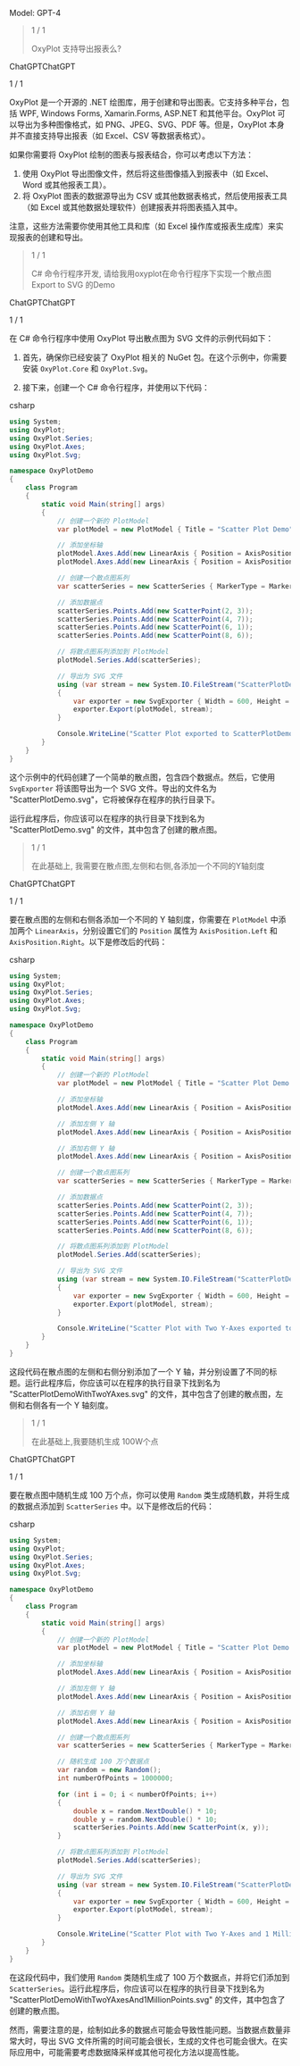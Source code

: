 Model: GPT-4

> 1 / 1
> 
> OxyPlot 支持导出报表么?

ChatGPTChatGPT

1 / 1

OxyPlot 是一个开源的 .NET 绘图库，用于创建和导出图表。它支持多种平台，包括 WPF, Windows Forms, Xamarin.Forms, ASP.NET 和其他平台。OxyPlot 可以导出为多种图像格式，如 PNG、JPEG、SVG、PDF 等。但是，OxyPlot 本身并不直接支持导出报表（如 Excel、CSV 等数据表格式）。

如果你需要将 OxyPlot 绘制的图表与报表结合，你可以考虑以下方法：

1.  使用 OxyPlot 导出图像文件，然后将这些图像插入到报表中（如 Excel、Word 或其他报表工具）。
2.  将 OxyPlot 图表的数据源导出为 CSV 或其他数据表格式，然后使用报表工具（如 Excel 或其他数据处理软件）创建报表并将图表插入其中。

注意，这些方法需要你使用其他工具和库（如 Excel 操作库或报表生成库）来实现报表的创建和导出。

> 1 / 1
> 
> C# 命令行程序开发, 请给我用oxyplot在命令行程序下实现一个散点图 Export to SVG 的Demo

ChatGPTChatGPT

1 / 1

在 C# 命令行程序中使用 OxyPlot 导出散点图为 SVG 文件的示例代码如下：

1.  首先，确保你已经安装了 OxyPlot 相关的 NuGet 包。在这个示例中，你需要安装 `OxyPlot.Core` 和 `OxyPlot.Svg`。
    
2.  接下来，创建一个 C# 命令行程序，并使用以下代码：
    

csharp

```csharp
using System;
using OxyPlot;
using OxyPlot.Series;
using OxyPlot.Axes;
using OxyPlot.Svg;

namespace OxyPlotDemo
{
    class Program
    {
        static void Main(string[] args)
        {
            // 创建一个新的 PlotModel
            var plotModel = new PlotModel { Title = "Scatter Plot Demo" };

            // 添加坐标轴
            plotModel.Axes.Add(new LinearAxis { Position = AxisPosition.Bottom, Minimum = 0, Maximum = 10 });
            plotModel.Axes.Add(new LinearAxis { Position = AxisPosition.Left, Minimum = 0, Maximum = 10 });

            // 创建一个散点图系列
            var scatterSeries = new ScatterSeries { MarkerType = MarkerType.Circle };

            // 添加数据点
            scatterSeries.Points.Add(new ScatterPoint(2, 3));
            scatterSeries.Points.Add(new ScatterPoint(4, 7));
            scatterSeries.Points.Add(new ScatterPoint(6, 1));
            scatterSeries.Points.Add(new ScatterPoint(8, 6));

            // 将散点图系列添加到 PlotModel
            plotModel.Series.Add(scatterSeries);

            // 导出为 SVG 文件
            using (var stream = new System.IO.FileStream("ScatterPlotDemo.svg", System.IO.FileMode.Create))
            {
                var exporter = new SvgExporter { Width = 600, Height = 400 };
                exporter.Export(plotModel, stream);
            }

            Console.WriteLine("Scatter Plot exported to ScatterPlotDemo.svg");
        }
    }
}
```

这个示例中的代码创建了一个简单的散点图，包含四个数据点。然后，它使用 `SvgExporter` 将该图导出为一个 SVG 文件。导出的文件名为 "ScatterPlotDemo.svg"，它将被保存在程序的执行目录下。

运行此程序后，你应该可以在程序的执行目录下找到名为 "ScatterPlotDemo.svg" 的文件，其中包含了创建的散点图。

> 1 / 1
> 
> 在此基础上, 我需要在散点图,左侧和右侧,各添加一个不同的Y轴刻度

ChatGPTChatGPT

1 / 1

要在散点图的左侧和右侧各添加一个不同的 Y 轴刻度，你需要在 `PlotModel` 中添加两个 `LinearAxis`，分别设置它们的 `Position` 属性为 `AxisPosition.Left` 和 `AxisPosition.Right`。以下是修改后的代码：

csharp

```csharp
using System;
using OxyPlot;
using OxyPlot.Series;
using OxyPlot.Axes;
using OxyPlot.Svg;

namespace OxyPlotDemo
{
    class Program
    {
        static void Main(string[] args)
        {
            // 创建一个新的 PlotModel
            var plotModel = new PlotModel { Title = "Scatter Plot Demo with Two Y-Axes" };

            // 添加坐标轴
            plotModel.Axes.Add(new LinearAxis { Position = AxisPosition.Bottom, Minimum = 0, Maximum = 10 });

            // 添加左侧 Y 轴
            plotModel.Axes.Add(new LinearAxis { Position = AxisPosition.Left, Minimum = 0, Maximum = 10, Title = "Left Y-Axis" });

            // 添加右侧 Y 轴
            plotModel.Axes.Add(new LinearAxis { Position = AxisPosition.Right, Minimum = 0, Maximum = 20, Title = "Right Y-Axis" });

            // 创建一个散点图系列
            var scatterSeries = new ScatterSeries { MarkerType = MarkerType.Circle };

            // 添加数据点
            scatterSeries.Points.Add(new ScatterPoint(2, 3));
            scatterSeries.Points.Add(new ScatterPoint(4, 7));
            scatterSeries.Points.Add(new ScatterPoint(6, 1));
            scatterSeries.Points.Add(new ScatterPoint(8, 6));

            // 将散点图系列添加到 PlotModel
            plotModel.Series.Add(scatterSeries);

            // 导出为 SVG 文件
            using (var stream = new System.IO.FileStream("ScatterPlotDemoWithTwoYAxes.svg", System.IO.FileMode.Create))
            {
                var exporter = new SvgExporter { Width = 600, Height = 400 };
                exporter.Export(plotModel, stream);
            }

            Console.WriteLine("Scatter Plot with Two Y-Axes exported to ScatterPlotDemoWithTwoYAxes.svg");
        }
    }
}
```

这段代码在散点图的左侧和右侧分别添加了一个 Y 轴，并分别设置了不同的标题。运行此程序后，你应该可以在程序的执行目录下找到名为 "ScatterPlotDemoWithTwoYAxes.svg" 的文件，其中包含了创建的散点图，左侧和右侧各有一个 Y 轴刻度。

> 1 / 1
> 
> 在此基础上,我要随机生成 100W个点

ChatGPTChatGPT

1 / 1

要在散点图中随机生成 100 万个点，你可以使用 `Random` 类生成随机数，并将生成的数据点添加到 `ScatterSeries` 中。以下是修改后的代码：

csharp

```csharp
using System;
using OxyPlot;
using OxyPlot.Series;
using OxyPlot.Axes;
using OxyPlot.Svg;

namespace OxyPlotDemo
{
    class Program
    {
        static void Main(string[] args)
        {
            // 创建一个新的 PlotModel
            var plotModel = new PlotModel { Title = "Scatter Plot Demo with Two Y-Axes and 1 Million Points" };

            // 添加坐标轴
            plotModel.Axes.Add(new LinearAxis { Position = AxisPosition.Bottom, Minimum = 0, Maximum = 10 });

            // 添加左侧 Y 轴
            plotModel.Axes.Add(new LinearAxis { Position = AxisPosition.Left, Minimum = 0, Maximum = 10, Title = "Left Y-Axis" });

            // 添加右侧 Y 轴
            plotModel.Axes.Add(new LinearAxis { Position = AxisPosition.Right, Minimum = 0, Maximum = 20, Title = "Right Y-Axis" });

            // 创建一个散点图系列
            var scatterSeries = new ScatterSeries { MarkerType = MarkerType.Circle };

            // 随机生成 100 万个数据点
            var random = new Random();
            int numberOfPoints = 1000000;

            for (int i = 0; i < numberOfPoints; i++)
            {
                double x = random.NextDouble() * 10;
                double y = random.NextDouble() * 10;
                scatterSeries.Points.Add(new ScatterPoint(x, y));
            }

            // 将散点图系列添加到 PlotModel
            plotModel.Series.Add(scatterSeries);

            // 导出为 SVG 文件
            using (var stream = new System.IO.FileStream("ScatterPlotDemoWithTwoYAxesAnd1MillionPoints.svg", System.IO.FileMode.Create))
            {
                var exporter = new SvgExporter { Width = 600, Height = 400 };
                exporter.Export(plotModel, stream);
            }

            Console.WriteLine("Scatter Plot with Two Y-Axes and 1 Million Points exported to ScatterPlotDemoWithTwoYAxesAnd1MillionPoints.svg");
        }
    }
}
```

在这段代码中，我们使用 `Random` 类随机生成了 100 万个数据点，并将它们添加到 `ScatterSeries`。运行此程序后，你应该可以在程序的执行目录下找到名为 "ScatterPlotDemoWithTwoYAxesAnd1MillionPoints.svg" 的文件，其中包含了创建的散点图。

然而，需要注意的是，绘制如此多的数据点可能会导致性能问题。当数据点数量非常大时，导出 SVG 文件所需的时间可能会很长，生成的文件也可能会很大。在实际应用中，可能需要考虑数据降采样或其他可视化方法以提高性能。